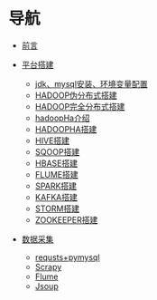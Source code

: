# 导航

* [前言](README.md)
* [平台搭建]()
    * [jdk、mysql安装、环境变量配置](build\jdkmysql.md)
    * [HADOOP伪分布式搭建](build\1.hadoop伪分布式部署.md)
    * [HADOOP完全分布式搭建](build\2.hadoop全分布式部署.md)
    * [hadoopHa介绍](build\hadoopha.md)
    * [HADOOPHA搭建](build\3.hadoopha部署.md)
    * [HIVE搭建](build\4.hive组件部署.md)
    * [SQOOP搭建](build\5.sqoop组件部署.md)
    * [HBASE搭建](build\6.hbase组件部署.md)
    * [FLUME搭建](build\7.flume组件部署.md)
    * [SPARK搭建](build\8.spark组件部署.md)
    * [KAFKA搭建](build\9.kafka组件部署.md)
    * [STORM搭建](build\10.storm组件部署.md)
    * [ZOOKEEPER搭建](build\11.zookeeper组件部署.md)
    
* [数据采集]()
    * [requsts+pymysql](spider\requests+pymysql.md)
    * [Scrapy](spider\scrapy.md)
    * [Flume](spider\flume采集本地文件到hdfs.md)
    * [Jsoup](spider\jsoup.md)

